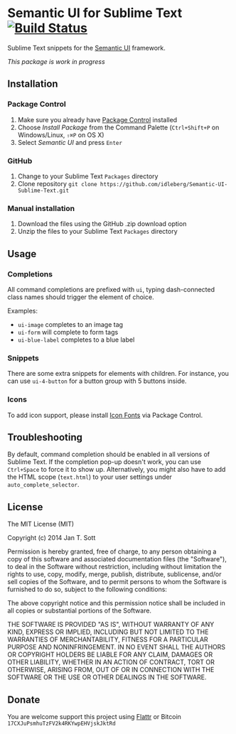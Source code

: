# Semantic UI for Sublime Text [![Build Status](https://secure.travis-ci.org/idleberg/Semantic-UI-Sublime-Text.svg)](http://travis-ci.org/idleberg/Semantic-UI-Sublime-Text)

Sublime Text snippets for the [Semantic UI](http://semantic-ui.com/) framework.

*This package is work in progress*

## Installation

### Package Control

1. Make sure you already have [Package Control](http://wbond.net/sublime_packages/package_control/) installed
2. Choose *Install Package* from the Command Palette (`Ctrl+Shift+P` on Windows/Linux, `⇧⌘P` on OS X)
3. Select *Semantic UI* and press `Enter`

### GitHub

1. Change to your Sublime Text `Packages` directory
2. Clone repository `git clone https://github.com/idleberg/Semantic-UI-Sublime-Text.git`

### Manual installation

1. Download the files using the GitHub .zip download option
2. Unzip the files to your Sublime Text `Packages` directory

## Usage

### Completions
All command completions are prefixed with `ui`, typing dash-connected class names should trigger the element of choice.

Examples:

* `ui-image` completes to an image tag
* `ui-form` will complete to form tags
* `ui-blue-label` completes to a blue label

### Snippets
There are some extra snippets for elements with children. For instance, you can use `ui-4-button` for a button group with 5 buttons inside.

### Icons

To add icon support, please install [Icon Fonts](https://packagecontrol.io/packages/Icon%20Fonts) via Package Control.

## Troubleshooting

By default, command completion should be enabled in all versions of Sublime Text. If the completion pop-up doesn't work, you can use `Ctrl+Space` to force it to show up. Alternatively, you might also have to add the HTML scope (`text.html`) to your user settings under `auto_complete_selector`.

## License

The MIT License (MIT)

Copyright (c) 2014 Jan T. Sott

Permission is hereby granted, free of charge, to any person obtaining a copy of this software and associated documentation files (the "Software"), to deal in the Software without restriction, including without limitation the rights to use, copy, modify, merge, publish, distribute, sublicense, and/or sell copies of the Software, and to permit persons to whom the Software is furnished to do so, subject to the following conditions:

The above copyright notice and this permission notice shall be included in all copies or substantial portions of the Software.

THE SOFTWARE IS PROVIDED "AS IS", WITHOUT WARRANTY OF ANY KIND, EXPRESS OR IMPLIED, INCLUDING BUT NOT LIMITED TO THE WARRANTIES OF MERCHANTABILITY, FITNESS FOR A PARTICULAR PURPOSE AND NONINFRINGEMENT. IN NO EVENT SHALL THE AUTHORS OR COPYRIGHT HOLDERS BE LIABLE FOR ANY CLAIM, DAMAGES OR OTHER LIABILITY, WHETHER IN AN ACTION OF CONTRACT, TORT OR OTHERWISE, ARISING FROM, OUT OF OR IN CONNECTION WITH THE SOFTWARE OR THE USE OR OTHER DEALINGS IN THE SOFTWARE.

## Donate

You are welcome support this project using [Flattr](https://flattr.com/submit/auto?user_id=idleberg&url=https://github.com/idleberg/Semantic-UI-Sublime-Text) or Bitcoin `17CXJuPsmhuTzFV2k4RKYwpEHVjskJktRd`
